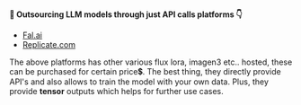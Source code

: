 **🌟 Outsourcing LLM models through just API calls platforms 👇**
-  [Fal.ai](https://fal.ai/)
-  [Replicate.com](https://replicate.com)

The above platforms has other various flux lora, imagen3 etc.. hosted, these can be purchased for certain price💲. The best thing, they directly provide API's and also allows to train the model with your own data. Plus, they provide **tensor** outputs which helps for further use cases.